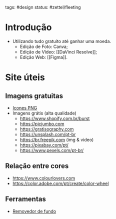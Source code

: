 tags: #design 
status: #zettel/fleeting

# Introdução
- Utilizando tudo gratuito até ganhar uma moeda.
	- Edição de Foto: Canva;
	- Edição de Vídeo: [[DaVinci Resolve]];
	- Edição Web: [[Figma]].

# Site úteis
## Imagens gratuitas
- [Icones PNG](https://www.flaticon.com/br/)
- Imagens grátis (alta qualidade)
	- https://www.shopify.com.br/burst
	- https://picjumbo.com
	- https://gratisography.com
	- https://unsplash.com/pt-br
	- https://br.freepik.com (img & video)
	- https://pixabay.com/pt/
	- https://www.pexels.com/pt-br/

## Relação entre cores
- https://www.colourlovers.com
- https://color.adobe.com/pt/create/color-wheel

## Ferramentas
- [Removedor de fundo](https://www.remove.bg/pt-br)
